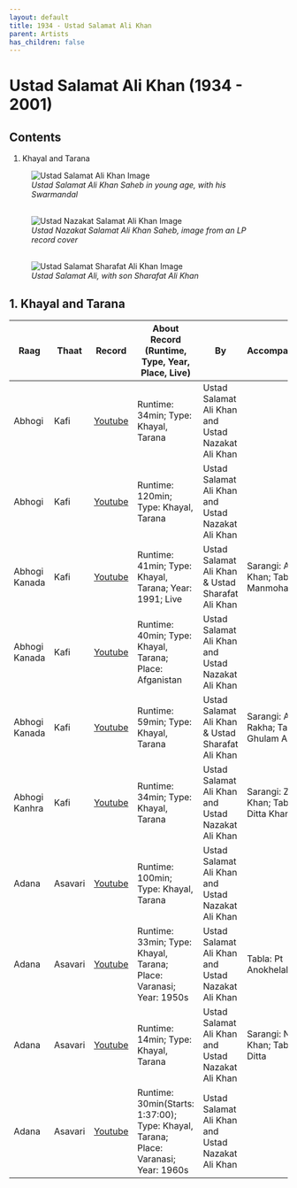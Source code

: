 ```yaml
---
layout: default
title: 1934 - Ustad Salamat Ali Khan
parent: Artists
has_children: false
---
```


# Ustad Salamat Ali Khan (1934 - 2001)

## Contents
1. Khayal and Tarana


<figure>
  <img
  src="../../../../../assets/images/artists/1934-ustad-salamat-ali-khan/ustad-salamat-ali-khan.jpg"
  alt="Ustad Salamat Ali Khan Image">
  <figcaption><i>Ustad Salamat Ali Khan Saheb in young age, with his Swarmandal</i></figcaption>
  <br />
</figure>

<figure>
  <img
  src="../../../../../assets/images/artists/1934-ustad-salamat-ali-khan/ustad-nazakat-salamat-ali-khan.jpg"
  alt="Ustad Nazakat Salamat Ali Khan Image">
  <figcaption><i>Ustad Nazakat Salamat Ali Khan Saheb, image from an LP record cover</i></figcaption>
  <br />
</figure>

<figure>
  <img
  src="../../../../../assets/images/artists/1934-ustad-salamat-ali-khan/ustad-salamat-sharafat-ali-khan.jpg"
  alt="Ustad Salamat Sharafat Ali Khan Image">
  <figcaption><i>Ustad Salamat Ali, with son Sharafat Ali Khan</i></figcaption>
</figure>



## 1. Khayal and Tarana

| Raag          | Thaat   | Record                                       | About Record (Runtime, Type, Year, Place, Live)                                     | By                                                | Accompaniments                                 |
| ------------- | ------- | -------------------------------------------- | ----------------------------------------------------------------------------------- | ------------------------------------------------- | ---------------------------------------------- |
| Abhogi        | Kafi    | [Youtube](https://www.youtube.com/watch?v=3_0VldEenVU) | Runtime: 34min; Type: Khayal, Tarana                                                | Ustad Salamat Ali Khan and Ustad Nazakat Ali Khan |
| Abhogi        | Kafi    | [Youtube](https://www.youtube.com/watch?v=oi2rvjtRBjA) | Runtime: 120min; Type: Khayal, Tarana                                               | Ustad Salamat Ali Khan and Ustad Nazakat Ali Khan |
| Abhogi Kanada | Kafi    | [Youtube](https://www.youtube.com/watch?v=2gFjxlbLM6o) | Runtime: 41min; Type: Khayal, Tarana; Year: 1991; Live                              | Ustad Salamat Ali Khan & Ustad Sharafat Ali Khan  | Sarangi: Asif Khan; Tabla: Manmohan Singh      |
| Abhogi Kanada | Kafi    | [Youtube](https://www.youtube.com/watch?v=pNrj5lAn56s) | Runtime: 40min; Type: Khayal, Tarana; Place: Afganistan                             | Ustad Salamat Ali Khan and Ustad Nazakat Ali Khan |
| Abhogi Kanada | Kafi    | [Youtube](https://www.youtube.com/watch?v=yeZ9UJnIEXk) | Runtime: 59min; Type: Khayal, Tarana                                                | Ustad Salamat Ali Khan & Ustad Sharafat Ali Khan  | Sarangi: Allah Rakha; Tabla: Ghulam Abbas      |
| Abhogi Kanhra | Kafi    | [Youtube](https://www.youtube.com/watch?v=JobD0znjLCs) | Runtime: 34min; Type: Khayal, Tarana                                                | Ustad Salamat Ali Khan and Ustad Nazakat Ali Khan | Sarangi: Zahoori Khan; Tabla: Allah Ditta Khan |
| Adana         | Asavari | [Youtube](https://www.youtube.com/watch?v=cAT2zFC1UXY) | Runtime: 100min; Type: Khayal, Tarana                                               | Ustad Salamat Ali Khan and Ustad Nazakat Ali Khan |
| Adana         | Asavari | [Youtube](https://www.youtube.com/watch?v=Hnw3BF08xSk) | Runtime: 33min; Type: Khayal, Tarana; Place: Varanasi; Year: 1950s                  | Ustad Salamat Ali Khan and Ustad Nazakat Ali Khan | Tabla: Pt Anokhelal                            |
| Adana         | Asavari | [Youtube](https://www.youtube.com/watch?v=kzpySlZY_gg) | Runtime: 14min; Type: Khayal, Tarana                                                | Ustad Salamat Ali Khan and Ustad Nazakat Ali Khan | Sarangi: Nathoo Khan; Tabla: Allah Ditta       |
| Adana         | Asavari | [Youtube](https://www.youtube.com/watch?v=mWIX5sbfPdM) | Runtime: 30min(Starts: 1:37:00); Type: Khayal, Tarana; Place: Varanasi; Year: 1960s | Ustad Salamat Ali Khan and Ustad Nazakat Ali Khan |
